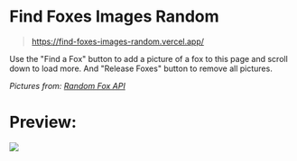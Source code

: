 # Find Foxes Images Random

> https://find-foxes-images-random.vercel.app/

Use the "Find a Fox" button to add a picture of a fox to this page and scroll down to load more.
And "Release Foxes" button to remove all pictures.

*Pictures from: [Random Fox API](https://randomfox.ca/ "Random Fox API")* 

# Preview:
![](https://i.imgur.com/7PP4W7b.png)
